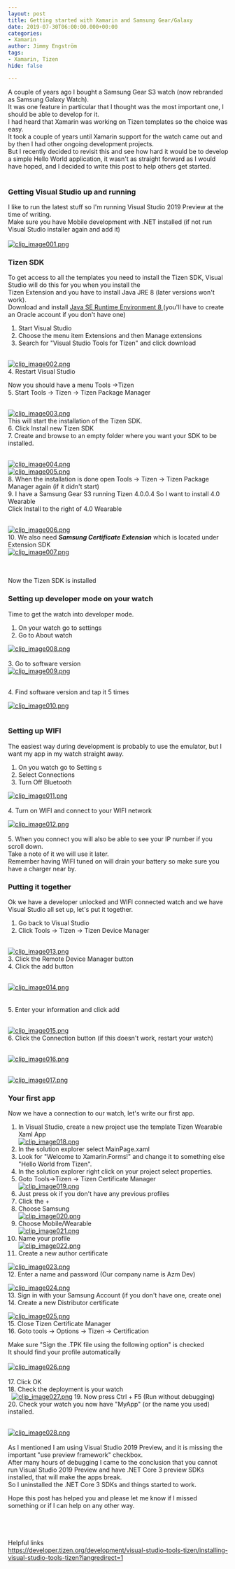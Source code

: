 ```yaml
---
layout: post
title: Getting started with Xamarin and Samsung Gear/Galaxy
date: 2019-07-30T06:00:00.000+00:00
categories:
- Xamarin
author: Jimmy Engström
tags:
- Xamarin, Tizen
hide: false

---
```

   
A couple of years ago I bought a Samsung Gear S3 watch (now rebranded as Samsung Galaxy Watch).   
It was one feature in particular that I thought was the most important one, I should be able to develop for it.   
I had heard that Xamarin was working on Tizen templates so the choice was easy.   
It took a couple of years until Xamarin support for the watch came out and by then I had other ongoing development projects.   
But I recently decided to revisit this and see how hard it would be to develop a simple Hello World application, it wasn&#39;t as straight forward as I would have hoped, and I decided to write this post to help others get started.   
&nbsp;   

### Getting Visual Studio up and running    

I like to run the latest stuff so I&#39;m running Visual Studio 2019 Preview at the time of writing.   
Make sure you have Mobile development with .NET installed (if not run Visual Studio installer again and add it)  
 &nbsp;   
[![clip_image001.png][1]][1]   

### Tizen SDK    
 
To get access to all the templates you need to install the Tizen SDK, Visual Studio will do this for you when you install the    
Tizen Extension and you have to install Java JRE 8 (later versions won&#39;t work).   
Download and install [Java SE Runtime Environment 8 ][2](you&#39;ll have to create an Oracle account if you don&#39;t have one)  
 1. Start Visual Studio  
 2. Choose the menu item Extensions and then Manage extensions  
 3. Search for &quot;Visual Studio Tools for Tizen&quot; and click download   
 &nbsp;   
   
[![clip_image002.png][3]][3]  
4. Restart Visual Studio    
   
Now you should have a menu Tools -&gt;Tizen  
 5. Start Tools -&gt; Tizen -&gt; Tizen Package Manager   
 &nbsp;   
   
[![clip_image003.png][4]][4]   
This will start the installation of the Tizen SDK.  
 6. Click Install new Tizen SDK  
 7. Create and browse to an empty folder where you want your SDK to be installed.   
 &nbsp;   
   
[![clip_image004.png][5]][5]   
[![clip_image005.png][6]][6]  
 8. When the installation is done open Tools -&gt; Tizen -&gt; Tizen Package Manager again (if it didn&#39;t start)   
 9. I have a Samsung Gear S3 running Tizen 4.0.0.4 So I want to install 4.0 Wearable  
Click Install to the right of 4.0 Wearable   
 &nbsp;   
   
[![clip_image006.png][7]][7]  
 10. We also need ***Samsung Certificate Extension***  which is located under Extension SDK  
[![clip_image007.png][8]][8]   
   
&nbsp;   
&nbsp;   
Now the Tizen SDK is installed   


### Setting up developer mode on your watch

Time to get the watch into developer mode.   
 1. On your watch go to settings  
 2. Go to About watch    
   
[![clip_image008.png][9]][9]   
&nbsp;  
 3. Go to software version  
 [![clip_image009.png][10]][10]   
   
&nbsp;  
 4. Find software version and tap it 5 times    
   
[![clip_image010.png][11]][11]   
&nbsp;   

### Setting up WIFI
   
The easiest way during development is probably to use the emulator, but I want my app in my watch straight away.  
 1. On you watch go to Setting s  
 2. Select Connections  
 3. Turn Off Bluetooth    
   
[![clip_image011.png][12]][12]   
&nbsp;  
 4. Turn on WIFI and connect to your WIFI network    
   
[![clip_image012.png][13]][13]   
&nbsp;  
 5. When you connect you will also be able to see your IP number if you scroll down.  
 Take a note of it we will use it later.  
 Remember having WIFI tuned on will drain your battery so make sure you have a charger near by.    
   
### Putting it together

Ok we have a developer unlocked and WIFI connected watch and we have Visual Studio all set up, let&#39;s put it together.  
 1. Go back to Visual Studio  
 2. Click Tools -&gt; Tizen -&gt; Tizen Device Manager   
 &nbsp;   
   
[![clip_image013.png][14]][14]  
 3. Click the Remote Device Manager button  
 4. Click the add button   
 &nbsp;   
   
[![clip_image014.png][15]][15]   
&nbsp;   
&nbsp;  
 5. Enter your information and click add   
 &nbsp;   
   
[![clip_image015.png][16]][16]  
 6. Click the Connection button (if this doesn&#39;t work, restart your watch)   
 &nbsp;   
   
[![clip_image016.png][17]][17]   

 &nbsp;   
[![clip_image017.png][18]][18]   

### Your first app

Now we have a connection to our watch, let&#39;s write our first app.   
 1. In Visual Studio, create a new project use the template Tizen Wearable Xaml App   
[![clip_image018.png][19]][19]  
 2. In the solution explorer select MainPage.xaml  
 3. Look for &quot;Welcome to Xamarin.Forms!&quot; and change it to something else &quot;Hello World from Tizen&quot;.  
 4. In the solution explorer right click on your project select properties.  
 5. Goto Tools-&gt;Tizen -&gt; Tizen Certificate Manager  
[![clip_image019.png][20]][20]  
 6. Just press ok if you don&#39;t have any previous profiles  
 7. Click the +  
 8. Choose Samsung    
 [![clip_image020.png][21]][21]   
9. Choose Mobile/Wearable    
[![clip_image021.png][22]][22]  
 10. Name your profile  
 [![clip_image022.png][23]][23]  
 11. Create a new author certificate    
   
[![clip_image023.png][24]][24]  
 12. Enter a name and password (Our company name is Azm Dev)    
   
[![clip_image024.png][25]][25]  
 13. Sign in with your Samsung Account (if you don&#39;t have one, create one)  
 14. Create a new Distributor certificate    
   
[![clip_image025.png][26]][26]  
 15. Close Tizen Certificate Manager  
 16. Goto tools -&gt; Options -&gt; Tizen -&gt; Certification    
   
Make sure &quot;Sign the .TPK file using the following option&quot; is checked   
It should find your profile automatically   
 &nbsp;   
[![clip_image026.png][27]][27]   
&nbsp;  
 17. Click OK  
 18. Check the deployment is your watch  
 &nbsp; 
 [![clip_image027.png][28]][28] 
 19. Now press Ctrl + F5 (Run without debugging)  
 20. Check your watch you now have &quot;MyApp&quot; (or the name you used) installed.    
   
&nbsp;   
[![clip_image028.png][29]][29]
&nbsp;   
&nbsp;   
As I mentioned I am using Visual Studio 2019 Preview, and it is missing the important &quot;use preview framework&quot; checkbox.   
After many hours of debugging I came to the conclusion that you cannot run Visual Studio 2019 Preview and have .NET Core 3 preview SDKs installed, that will make the apps break.   
So I uninstalled the .NET Core 3 SDKs and things started to work.  

Hope this post has helped you and please let me know if I missed something or if I can help on any other way.   
&nbsp;   
&nbsp;   
&nbsp;   
&nbsp;   
Helpful links   
[https://developer.tizen.org/development/visual-studio-tools-tizen/installing-visual-studio-tools-tizen?langredirect=1 ][30]   
     

[1]: /PostImages/vrabm1bc.xu4.png "clip_image001.png"
[2]: https://www.oracle.com/technetwork/java/javase/downloads/jre8-downloads-2133155.html
[3]: /PostImages/ifzp5pw0.qin.png "clip_image002.png"
[4]: /PostImages/1illzw1e.4g4.png "clip_image003.png"
[5]: /PostImages/ozkclujk.jtu.png "clip_image004.png"
[6]: /PostImages/kkg5k3kd.bsr.png "clip_image005.png"
[7]: /PostImages/yo13nkp0.30s.png "clip_image006.png"
[8]: /PostImages/e0fbpc2n.gng.png "clip_image007.png"
[9]: /PostImages/qde10ovh.2i1.png "clip_image008.png"
[10]: /PostImages/bw052qg5.hlk.png "clip_image009.png"
[11]: /PostImages/kklcdpho.o4d.png "clip_image010.png"
[12]: /PostImages/lfic1itl.yd2.png "clip_image011.png"
[13]: /PostImages/5vqswern.si1.png "clip_image012.png"
[14]: /PostImages/rnkkthzo.khd.png "clip_image013.png"
[15]: /PostImages/aucudi43.piw.png "clip_image014.png"
[16]: /PostImages/2zt3tfxr.srs.png "clip_image015.png"
[17]: /PostImages/qwaz32hg.pqu.png "clip_image016.png"
[18]: /PostImages/wp21jcyb.nzc.png "clip_image017.png"
[19]: /PostImages/ydjxgphs.khe.png "clip_image018.png"
[20]: /PostImages/1twju14e.rh2.png "clip_image019.png"
[21]: /PostImages/pycit5dj.d1t.png "clip_image020.png"
[22]: /PostImages/d2tatgdx.e4x.png "clip_image021.png"
[23]: /PostImages/5j2ncynq.1sb.png "clip_image022.png"
[24]: /PostImages/n0swajhr.pwd.png "clip_image023.png"
[25]: /PostImages/kagflyvv.si1.png "clip_image024.png"
[26]: /PostImages/erui1aqp.lmc.png "clip_image025.png"
[27]: /PostImages/i53dr0mb.g3d.png "clip_image026.png"
[28]: /PostImages/ucyqjz5z.p0d.png "clip_image027.png"
[29]: /PostImages/1s44zvu0.z3b.png "clip_image028.png" 
[30]: https://developer.tizen.org/development/visual-studio-tools-tizen/installing-visual-studio-tools-tizen?langredirect=1